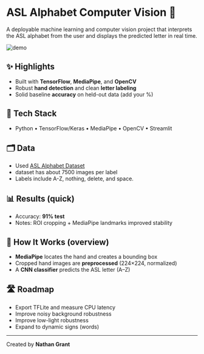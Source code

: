 # ASL Alphabet Computer Vision 🤟

A deployable machine learning and computer vision project that interprets the ASL alphabet from the user and displays the predicted letter in real time.

![demo](assets/demo.gif)

## ✨ Highlights
- Built with **TensorFlow**, **MediaPipe**, and **OpenCV**
- Robust **hand detection** and clean **letter labeling**
- Solid baseline **accuracy** on held-out data (add your %)

## 🧱 Tech Stack
- Python • TensorFlow/Keras • MediaPipe • OpenCV • Streamlit

## 🗂️ Data
- Used [ASL Alphabet Dataset](https://www.kaggle.com/datasets/debashishsau/aslamerican-sign-language-aplhabet-dataset)
- dataset has about 7500 images per label
- Labels include A-Z, nothing, delete, and space.

## 📊 Results (quick)
- Accuracy: **91% test**
- Notes: ROI cropping + MediaPipe landmarks improved stability

## 🧠 How It Works (overview)
- **MediaPipe** locates the hand and creates a bounding box
- Cropped hand images are **preprocessed** (224×224, normalized)
- A **CNN classifier** predicts the ASL letter (A–Z)

## 🛣️ Roadmap
- Export TFLite and measure CPU latency
- Improve noisy background robustness
- Improve low-light robustness
- Expand to dynamic signs (words)

---
Created by **Nathan Grant**
